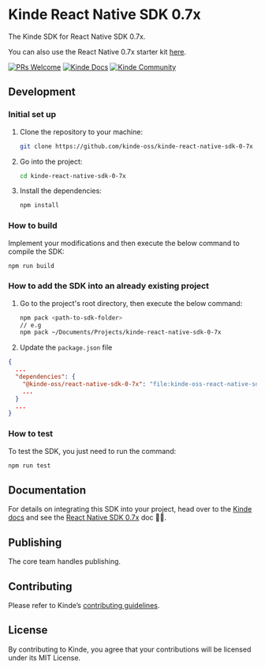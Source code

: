 # Kinde React Native SDK 0.7x

The Kinde SDK for React Native SDK 0.7x.

You can also use the React Native 0.7x starter kit [here](https://github.com/kinde-starter-kits/kinde-react-native-starter-kit-0-7x).

[![PRs Welcome](https://img.shields.io/badge/PRs-welcome-brightgreen.svg?style=flat-square)](https://makeapullrequest.com) [![Kinde Docs](https://img.shields.io/badge/Kinde-Docs-eee?style=flat-square)](https://kinde.com/docs/developer-tools) [![Kinde Community](https://img.shields.io/badge/Kinde-Community-eee?style=flat-square)](https://thekindecommunity.slack.com)

## Development

### Initial set up

1. Clone the repository to your machine:

    ```bash
    git clone https://github.com/kinde-oss/kinde-react-native-sdk-0-7x
    ```

2. Go into the project:

    ```bash
    cd kinde-react-native-sdk-0-7x
    ```

3. Install the dependencies:

    ```bash
    npm install
    ```

### How to build

Implement your modifications and then execute the below command to compile the SDK:

```bash
npm run build
```

### How to add the SDK into an already existing project

1. Go to the project's root directory, then execute the below command:
    ```bash
    npm pack <path-to-sdk-folder>
    // e.g
    npm pack ~/Documents/Projects/kinde-react-native-sdk-0-7x
    ```
2. Update the `package.json` file

```json
{
  ...
  "dependencies": {
    "@kinde-oss/react-native-sdk-0-7x": "file:kinde-oss-react-native-sdk-0-7x-<version>.tgz",
    ...
  }
  ...
}
```

### How to test

To test the SDK, you just need to run the command:

```bash
npm run test
```

## Documentation

For details on integrating this SDK into your project, head over to the [Kinde docs](https://kinde.com/docs/) and see the [React Native SDK 0.7x](https://kinde.com/docs/developer-tools/react-native-sdk/) doc 👍🏼.

## Publishing

The core team handles publishing.

## Contributing

Please refer to Kinde’s [contributing guidelines](https://github.com/kinde-oss/.github/blob/489e2ca9c3307c2b2e098a885e22f2239116394a/CONTRIBUTING.md).

## License

By contributing to Kinde, you agree that your contributions will be licensed under its MIT License.
